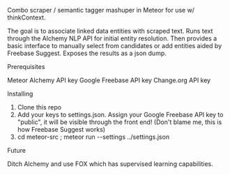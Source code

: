 Combo scraper / semantic tagger mashuper in Meteor for use w/ thinkContext.

The goal is to associate linked data entities with scraped text.  Runs text through the Alchemy NLP API for initial entity resolution.  Then provides a basic interface to manually select from candidates or add entities aided by Freebase Suggest.  Exposes the results as a json dump.

Prerequisites

Meteor
Alchemy API key
Google Freebase API key 
Change.org API key 

Installing

1) Clone this repo
2) Add your keys to settings.json.  Assign your Google Freebase API key to "public", it will be visible through the front end!  (Don't blame me, this is how Freebase Suggest works)
3) cd meteor-src ; meteor run --settings ../settings.json

Future

Ditch Alchemy and use FOX which has supervised learning capabilities.

